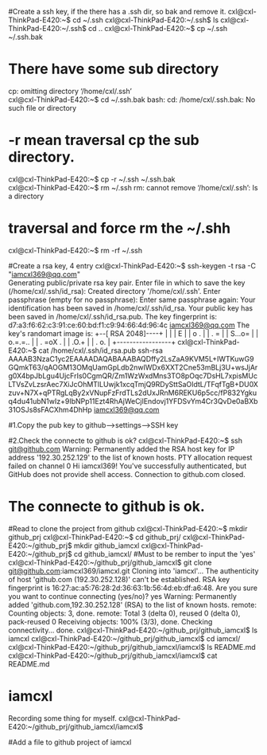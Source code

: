 
#Create a ssh key, if the there has a .ssh dir, so bak and remove it.
cxl@cxl-ThinkPad-E420:~$ cd ~/.ssh
cxl@cxl-ThinkPad-E420:~/.ssh$ ls
cxl@cxl-ThinkPad-E420:~/.ssh$ cd ..
cxl@cxl-ThinkPad-E420:~$ cp ~/.ssh ~/.ssh.bak

# There have some sub directory
cp: omitting directory ‘/home/cxl/.ssh’  
cxl@cxl-ThinkPad-E420:~$ cd ~/.ssh.bak
bash: cd: /home/cxl/.ssh.bak: No such file or directory

# -r mean traversal cp the sub directory.
cxl@cxl-ThinkPad-E420:~$ cp -r  ~/.ssh ~/.ssh.bak  
cxl@cxl-ThinkPad-E420:~$ rm ~/.ssh
rm: cannot remove ‘/home/cxl/.ssh’: Is a directory
# traversal and force rm the ~/.shh
cxl@cxl-ThinkPad-E420:~$ rm -rf ~/.ssh   

#Create a rsa key, 4 entry<not set the password>
cxl@cxl-ThinkPad-E420:~$ ssh-keygen -t rsa -C "iamcxl369@qq.com"  
Generating public/private rsa key pair.
Enter file in which to save the key (/home/cxl/.ssh/id_rsa): 
Created directory '/home/cxl/.ssh'.
Enter passphrase (empty for no passphrase): 
Enter same passphrase again: 
Your identification has been saved in /home/cxl/.ssh/id_rsa.
Your public key has been saved in /home/cxl/.ssh/id_rsa.pub.
The key fingerprint is:
d7:a3:f6:62:c3:91:ce:60:bd:f1:c9:94:66:4d:96:4c iamcxl369@qq.com
The key's randomart image is:
+--[ RSA 2048]----+
|                 |
|              E  |
|             o . |
|           .  =  |
|        S...o=   |
|        o.=.=..  |
|       . =oX .   |
|         .O.+    |
|         . o.    |
+-----------------+
cxl@cxl-ThinkPad-E420:~$ cat /home/cxl/.ssh/id_rsa.pub
ssh-rsa AAAAB3NzaC1yc2EAAAADAQABAAABAQDffy2LsZaA9KVM5L+IWTKuwG9GQmkT63/qAOGM13OMqUamGpLdb2nwIWDx6XXT2Cne53mBLj3U+wsJjArg0X4bpJbLgu4UjcFrIs0CgmQR/Zm1WzWxdMns3TO8pOqc7DsHL7xpisMUcLTVsZvLzsrAec7XiJcOhMTlLUwjk1xcqTmjQ9RDySttSaOIdtL/TFqfTgB+DU0Xzuv+N7X+qPTRgLqBy2xVNupFzFrdTLs2dUxJRnM6REKU6p5cc/fP832Ygkuq4du41ubN1wIz+9IbNPp11Ezt4RhAjWeCjlEndovj1YFDSvYm4Cr3QvDe0aBXb31OSJs8sFACXhm4DhHp iamcxl369@qq.com

#1.Copy the pub key to github-->settings-->SSH key

#2.Check the connecte to github is ok?
cxl@cxl-ThinkPad-E420:~$ ssh git@github.com
Warning: Permanently added the RSA host key for IP address '192.30.252.129' to the list of known hosts.
PTY allocation request failed on channel 0
Hi iamcxl369! You've successfully authenticated, but GitHub does not provide shell access.
Connection to github.com closed.
# The connecte to github is ok.



#Read to clone the project from github
cxl@cxl-ThinkPad-E420:~$ mkdir github_prj
cxl@cxl-ThinkPad-E420:~$ cd github_prj/
cxl@cxl-ThinkPad-E420:~/github_prj$ mkdir github_iamcxl
cxl@cxl-ThinkPad-E420:~/github_prj$ cd github_iamcxl/
#Must to be rember to input the 'yes'
cxl@cxl-ThinkPad-E420:~/github_prj/github_iamcxl$ git clone git@github.com:iamcxl369/iamcxl.git
Cloning into 'iamcxl'...
The authenticity of host 'github.com (192.30.252.128)' can't be established.
RSA key fingerprint is 16:27:ac:a5:76:28:2d:36:63:1b:56:4d:eb:df:a6:48.
Are you sure you want to continue connecting (yes/no)? yes
Warning: Permanently added 'github.com,192.30.252.128' (RSA) to the list of known hosts.
remote: Counting objects: 3, done.
remote: Total 3 (delta 0), reused 0 (delta 0), pack-reused 0
Receiving objects: 100% (3/3), done.
Checking connectivity... done.
cxl@cxl-ThinkPad-E420:~/github_prj/github_iamcxl$ ls
iamcxl
cxl@cxl-ThinkPad-E420:~/github_prj/github_iamcxl$ cd iamcxl/
cxl@cxl-ThinkPad-E420:~/github_prj/github_iamcxl/iamcxl$ ls
README.md
cxl@cxl-ThinkPad-E420:~/github_prj/github_iamcxl/iamcxl$ cat README.md 
# iamcxl
Recording some thing for myself.
cxl@cxl-ThinkPad-E420:~/github_prj/github_iamcxl/iamcxl$ 


#Add a file to github project of  iamcxl

